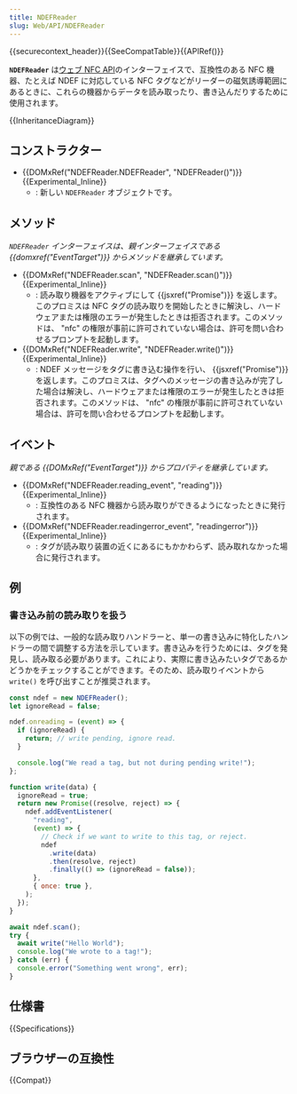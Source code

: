 ```yaml
---
title: NDEFReader
slug: Web/API/NDEFReader
---
```


{{securecontext_header}}{{SeeCompatTable}}{{APIRef()}}

**`NDEFReader`** は[ウェブ NFC API](/ja/docs/Web/API/Web_NFC_API)のインターフェイスで、互換性のある NFC 機器、たとえば NDEF に対応している NFC タグなどがリーダーの磁気誘導範囲にあるときに、これらの機器からデータを読み取ったり、書き込んだりするために使用されます。

{{InheritanceDiagram}}

## コンストラクター

- {{DOMxRef("NDEFReader.NDEFReader", "NDEFReader()")}} {{Experimental_Inline}}
  - : 新しい `NDEFReader` オブジェクトです。

## メソッド

_`NDEFReader` インターフェイスは、親インターフェイスである {{domxref("EventTarget")}} からメソッドを継承しています。_

- {{DOMxRef("NDEFReader.scan", "NDEFReader.scan()")}} {{Experimental_Inline}}
  - : 読み取り機器をアクティブにして {{jsxref("Promise")}} を返します。このプロミスは NFC タグの読み取りを開始したときに解決し、ハードウェアまたは権限のエラーが発生したときは拒否されます。このメソッドは、 "nfc" の権限が事前に許可されていない場合は、許可を問い合わせるプロンプトを起動します。
- {{DOMxRef("NDEFReader.write", "NDEFReader.write()")}} {{Experimental_Inline}}
  - : NDEF メッセージをタグに書き込む操作を行い、 {{jsxref("Promise")}} を返します。このプロミスは、タグへのメッセージの書き込みが完了した場合は解決し、ハードウェアまたは権限のエラーが発生したときは拒否されます。このメソッドは、 "nfc" の権限が事前に許可されていない場合は、許可を問い合わせるプロンプトを起動します。

## イベント

_親である {{DOMxRef("EventTarget")}} からプロパティを継承しています。_

- {{DOMxRef("NDEFReader.reading_event", "reading")}} {{Experimental_Inline}}
  - : 互換性のある NFC 機器から読み取りができるようになったときに発行されます。
- {{DOMxRef("NDEFReader.readingerror_event", "readingerror")}} {{Experimental_Inline}}
  - : タグが読み取り装置の近くにあるにもかかわらず、読み取れなかった場合に発行されます。

## 例

### 書き込み前の読み取りを扱う

以下の例では、一般的な読み取りハンドラーと、単一の書き込みに特化したハンドラーの間で調整する方法を示しています。書き込みを行うためには、タグを発見し、読み取る必要があります。これにより、実際に書き込みたいタグであるかどうかをチェックすることができます。そのため、読み取りイベントから `write()` を呼び出すことが推奨されます。

```js
const ndef = new NDEFReader();
let ignoreRead = false;

ndef.onreading = (event) => {
  if (ignoreRead) {
    return; // write pending, ignore read.
  }

  console.log("We read a tag, but not during pending write!");
};

function write(data) {
  ignoreRead = true;
  return new Promise((resolve, reject) => {
    ndef.addEventListener(
      "reading",
      (event) => {
        // Check if we want to write to this tag, or reject.
        ndef
          .write(data)
          .then(resolve, reject)
          .finally(() => (ignoreRead = false));
      },
      { once: true },
    );
  });
}

await ndef.scan();
try {
  await write("Hello World");
  console.log("We wrote to a tag!");
} catch (err) {
  console.error("Something went wrong", err);
}
```

## 仕様書

{{Specifications}}

## ブラウザーの互換性

{{Compat}}
